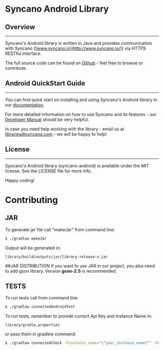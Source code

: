 # Syncano Android Library

## Overview
---

Syncano's Android library is written in Java and provides communication with Syncano ([www.syncano.io](http://www.syncano.io/)) via HTTPS RESTful interface.

The full source code can be found on [Github](https://github.com/Syncano/syncano-android) - feel free to browse or contribute.

## Android QuickStart Guide
---

You can find quick start on installing and using Syncano's Android library in our [documentation](http://docs.syncano.com/docs/android).

For more detailed information on how to use Syncano and its features - our [Developer Manual](http://docs.syncano.com/docs/getting-started-with-syncano) should be very helpful.

In case you need help working with the library - email us at libraries@syncano.com - we will be happy to help!

## License
---

Syncano's Android library (syncano-android) is available under the MIT license. See the LICENSE file for more info.

Happy coding!

# Contributing

## JAR
To generate jar file call "makeJar" from command line:
```bash
$ ./gradlew makeJar
```

Output will be generated in:
```
library/build/outputs/jar/library-release-x.jar
```

##JAR DISTRIBUTION
If you want to use JAR in our project, you also need to add gson library.
Version **gson-2.5** is recommended.

## TESTS
To run tests call from command line:
```bash
$ ./gradlew connectedAndroidTest
```

To run tests, remember to provide correct Api Key and Instance Name in:
```
library/gradle.properties
```
or pass them in gradlew command:
```bash
$ ./gradlew connectedCheck -Pinstance_name="\"your_instance_name\"" -Papi_key="\"your_api_key\"" -Papi_key_users="\"your_api_key_for_registering users\""
```
